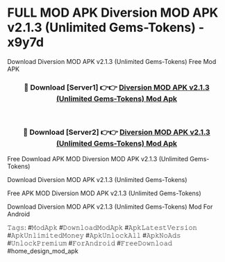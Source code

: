 # FULL MOD APK Diversion MOD APK v2.1.3 (Unlimited Gems-Tokens) - x9y7d
Download Diversion MOD APK v2.1.3 (Unlimited Gems-Tokens) Free Mod APK

<div align="center">
<h3>🔴 Download [Server1] 👉👉 <a href="https://apk-comot.site?title=Diversion_MOD_APK_v2.1.3_(Unlimited_Gems-Tokens)">Diversion MOD APK v2.1.3 (Unlimited Gems-Tokens) Mod Apk</a></h3><br>

<h3>🔴 Download [Server2] 👉👉 <a href="https://apk-comot.site?title=Diversion_MOD_APK_v2.1.3_(Unlimited_Gems-Tokens)">Diversion MOD APK v2.1.3 (Unlimited Gems-Tokens) Mod Apk</a></h3>
</div>


Free Download APK MOD Diversion MOD APK v2.1.3 (Unlimited Gems-Tokens)

Download Diversion MOD APK v2.1.3 (Unlimited Gems-Tokens) 

Free APK MOD Diversion MOD APK v2.1.3 (Unlimited Gems-Tokens) 

Download Diversion MOD APK v2.1.3 (Unlimited Gems-Tokens) Mod For Android

𝚃𝚊𝚐𝚜: #𝙼𝚘𝚍𝙰𝚙𝚔 #𝙳𝚘𝚠𝚗𝚕𝚘𝚊𝚍𝙼𝚘𝚍𝙰𝚙𝚔 #𝙰𝚙𝚔𝙻𝚊𝚝𝚎𝚜𝚝𝚅𝚎𝚛𝚜𝚒𝚘𝚗 #𝙰𝚙𝚔𝚄𝚗𝚕𝚒𝚖𝚒𝚝𝚎𝚍𝙼𝚘𝚗𝚎𝚢 #𝙰𝚙𝚔𝚄𝚗𝚕𝚘𝚌𝚔𝙰𝚕𝚕 #𝙰𝚙𝚔𝙽𝚘𝙰𝚍𝚜 #𝚄𝚗𝚕𝚘𝚌𝚔𝙿𝚛𝚎𝚖𝚒𝚞𝚖 #𝙵𝚘𝚛𝙰𝚗𝚍𝚛𝚘𝚒𝚍 #𝙵𝚛𝚎𝚎𝙳𝚘𝚠𝚗𝚕𝚘𝚊𝚍 #home_design_mod_apk